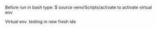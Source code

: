 Before run in bash type: 
$ source venv/Scripts/activate
to activate virtual env

Virtual env. testing in new fresh ide